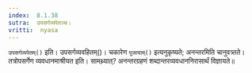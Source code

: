 ```yaml
---
index:  8.1.38
sutra:  उपसर्गव्यपेतञ्च।
vritti:  nyasa
---
```


`उपसर्गव्यपेतम्()` इति। उपसर्गव्यवहितम्()। चकारेण `पूजायाम्()` इत्यनुकृष्यते; अनन्तरमिति चानुवत्र्तते। तत्रोपसर्गेण व्यवधानमाश्रीयत इति। सामथ्र्यात्? अनन्तरग्रहणं शब्दान्तरव्यवधाननिरासार्थं विज्ञायते॥
